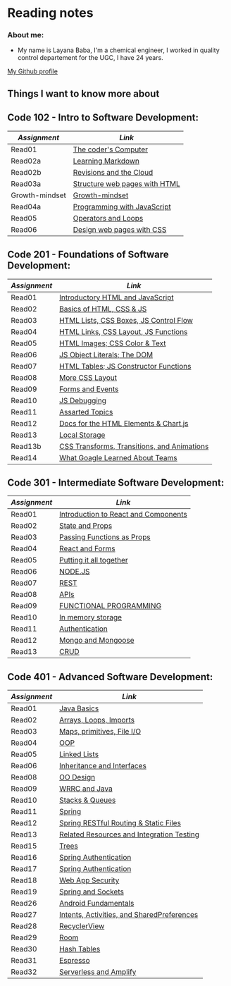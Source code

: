 # Reading notes

### About me:
* My name is Layana Baba, I'm a chemical engineer, I worked in quality control departement for the UGC, I have 24 years. 

[My Github profile](https://github.com/LayanaBaba)

## Things I want to know more about

## Code 102 - Intro to Software Development:

|     *Assignment*      |                  *Link*                             |
|-----------------------|-----------------------------------------------------|
|    Read01             |[The coder's Computer](Code-102/read01.md)           |
|    Read02a            |[Learning Markdown](Code-102/read02a.md)             |
|    Read02b            |[Revisions and the Cloud](Code-102/read02b.md)       |
|    Read03a            |[Structure web pages with HTML](Code-102/read03a.md) |
|    Growth-mindset     |[Growth-mindset](Code-102/Lab02.md)                  |
|    Read04a            |[Programming with JavaScript](Code-102/read04a.md)   | 
|    Read05             |[Operators and Loops](Code-102/read05.md)            | 
|    Read06             |[Design web pages with CSS](Code-102/read06.md)      |


## Code 201 - Foundations of Software Development:

|   *Assignment*   |                                 *Link*                                             |
|------------------|------------------------------------------------------------------------------------|
|    Read01        |[Introductory HTML and JavaScript](Code-201/read01.md)                              |
|    Read02        |[Basics of HTML, CSS & JS](Code-201/read02.md)                                      |
|    Read03        |[HTML Lists, CSS Boxes, JS Control Flow](Code-201/read03.md)                        |
|    Read04        |[HTML Links, CSS Layout, JS Functions](Code-201/read04.md)                          |
|    Read05        |[HTML Images; CSS Color & Text](Code-201/read05.md)                                 |
|    Read06        |[JS Object Literals; The DOM](Code-201/read06.md)                                   |
|    Read07        |[HTML Tables; JS Constructor Functions](Code-201/read07.md)                         |
|    Read08        |[More CSS Layout](Code-201/read08.md)                                               |
|    Read09        |[Forms and Events](Code-201/read09.md)                                              |
|    Read10        |[JS Debugging](Code-201/read10.md)                                                  |
|    Read11        |[Assarted Topics](Code-201/read11.md)                                               |
|    Read12        |[Docs for the HTML Elements & Chart.js](Code-201/read12.md)                         |
|    Read13        |[Local Storage](Code-201/read13.md)                                                 |
|    Read13b       |[CSS Transforms, Transitions, and Animations](Code-201/read13b.md)                  |
|    Read14        |[What Goagle Learned About Teams](Code-201/read14.md)                               |


## Code 301 - Intermediate Software Development:


|   *Assignment*   |                                 *Link*                                             |
|------------------|------------------------------------------------------------------------------------|
|    Read01        |[Introduction to React and Components](code-301/read01.md)                          |
|    Read02        |[State and Props](code-301/read02.md)                                               |
|    Read03        |[Passing Functions as Props](code-301/read03.md)                                    |
|    Read04        |[React and Forms](code-301/read04.md)                                               |
|    Read05        |[Putting it all together](code-301/read05.md)                                       |
|    Read06        |[NODE.JS](code-301/read06.md)                                                       |
|    Read07        |[REST](code-301/read07.md)                                                          |
|    Read08        |[APIs](code-301/read08.md)                                                          |
|    Read09        |[FUNCTIONAL PROGRAMMING](code-301/read09.md)                                        |
|    Read10        |[In memory storage](code-301/read10.md)                                             |
|    Read11        |[Authentication](code-301/read11.md)                                                |
|    Read12        |[Mongo and Mongoose](code-301/read12.md)                                            |
|    Read13        |[CRUD](code-301/read13.md)                                                          |


## Code 401 - Advanced Software Development:

|   *Assignment*   |                                 *Link*                                             |
|------------------|------------------------------------------------------------------------------------|
|    Read01        |[Java Basics](code-401/read01.md)                                                   |
|    Read02        |[ Arrays, Loops, Imports](code-401/read02.md)                                       |
|    Read03        |[ Maps, primitives, File I/O](code-401/read03.md)                                   |
|    Read04        |[OOP](code-401/read04.md)                                                           |
|    Read05        |[Linked Lists](code-401/read05.md)                                                  |
|    Read06        |[Inheritance and Interfaces](code-401/read06.md)                                    |
|    Read08        |[OO Design](code-401/read08.md)                                                     |
|    Read09        |[WRRC and Java](code-401/read09.md)                                                 |
|    Read10        |[Stacks & Queues](code-401/read10.md)                                               |
|    Read11        |[Spring](code-401/read11.md)                                                        |
|    Read12        |[Spring RESTful Routing & Static Files](code-401/read12.md)                         |
|    Read13        |[Related Resources and Integration Testing](code-401/read13.md)                     |
|    Read15        |[Trees](code-401/read15.md)                     |
|    Read16        |[ Spring Authentication](code-401/read16.md)                     |
|    Read17        |[ Spring Authentication](code-401/read17.md)                     |
|    Read18        |[Web App Security](code-401/read18.md)                     |
|    Read19        |[Spring and Sockets](code-401/read19.md)                     |
|    Read26        |[Android Fundamentals](code-401/read26.md)                     |
|    Read27        |[Intents, Activities, and SharedPreferences](code-401/read27.md)                     |
|    Read28        |[RecyclerView](code-401/read28.md)                     |
|    Read29        |[Room](code-401/read29.md)                     |
|    Read30        |[Hash Tables](code-401/read30.md)                     |
|    Read31        |[Espresso](code-401/read31.md)                     |
|    Read32        |[Serverless and Amplify](code-401/read32.md)                     |
